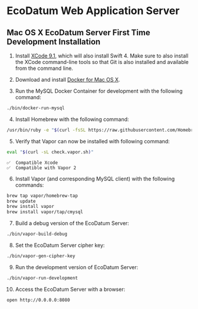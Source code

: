 # EcoDatum Web Application Server

## Mac OS X EcoDatum Server First Time Development Installation

1. Install [XCode 9.1](https://developer.apple.com/xcode/downloads/), which will also install Swift 4.
Make sure to also install the XCode command-line tools so that Git is also installed and available 
from the command line.

2. Download and install [Docker for Mac OS X](https://download.docker.com/mac/stable/Docker.dmg).

3. Run the MySQL Docker Container for development with the following command:

```bash
./bin/docker-run-mysql
```

4. Install Homebrew with the following command:

```bash
/usr/bin/ruby -e "$(curl -fsSL https://raw.githubusercontent.com/Homebrew/install/master/install)"
```

5. Verify that Vapor can now be installed with following command:

```bash
eval "$(curl -sL check.vapor.sh)"
```
```
✅  Compatible Xcode
✅  Compatible with Vapor 2
```

6. Install Vapor (and corresponding MySQL client) with the following commands:

```bash
brew tap vapor/homebrew-tap
brew update
brew install vapor
brew install vapor/tap/cmysql
```

7. Build a debug version of the EcoDatum Server:


```bash
./bin/vapor-build-debug
```

8. Set the EcoDatum Server cipher key:


```bash
./bin/vapor-gen-cipher-key
```

9. Run the development version of EcoDatum Server:


```bash
./bin/vapor-run-development
```

10. Access the EcoDatum Server with a browser:

```bash
open http://0.0.0.0:8080
```

